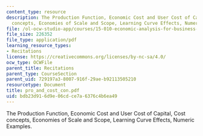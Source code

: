 ```yaml
---
content_type: resource
description: The Production Function, Economic Cost and User Cost of Capital, Cost
  concepts, Economies of Scale and Scope, Learning Curve Effects, Numeric Examples.
file: /ol-ocw-studio-app/courses/15-010-economic-analysis-for-business-decisions-fall-2004/bdb23d916d9e06cdce7a6376c4b6ea49_pro_and_cost_con.pdf
file_size: 226352
file_type: application/pdf
learning_resource_types:
- Recitations
license: https://creativecommons.org/licenses/by-nc-sa/4.0/
ocw_type: OCWFile
parent_title: Recitations
parent_type: CourseSection
parent_uid: 729197a3-8007-916f-29ae-b92113505210
resourcetype: Document
title: pro_and_cost_con.pdf
uid: bdb23d91-6d9e-06cd-ce7a-6376c4b6ea49
---
```

The Production Function, Economic Cost and User Cost of Capital, Cost concepts, Economies of Scale and Scope, Learning Curve Effects, Numeric Examples.